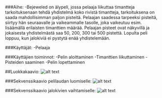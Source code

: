###Aihe: 
-Bejeweled on älypeli, jossa pelaaja liikuttaa timantteja
 tarkoituksenaan tehdä yhdistelmä koko rivistä timantteja, tarkoituksena on saada mahdollisimman 
paljon pisteitä. Pelaajan saadessa tarpeeksi pisteitä, siirtyy hän seuraavalle 
ja vaikeammalle tasolle, joka vaikeutuu esim. lisäämällä erilaisten timanttien määrää. 
Pelaajan pisteet ovat näkyvillä ja jokaisesta yhdistelmästä saa 50, 200, 300 tai 500 pistettä. 
Lopulta peli loppuu, kun jalokiviä ei pystytä enää yhdistelemään.

###Käyttäjät: 
-Pelaaja

###Käyttäjien toiminnot:
-Pelin aloittaminen
-Timanttien liikuttaminen
-Pisteiden saaminen
-Pelin lopettaminen

##Luokkakaavio: 
![alt text](https://github.com/Katri96/Bejeweledz/blob/master/dokumentaatio/luokkakaavio.png "Logo Title Text 1")

###Sekvenssikaavio pelilaudan luomiselle:
![alt text](https://github.com/Katri96/Bejeweledz/blob/master/dokumentaatio/sekvenssikaavio.png "Logo Title Text 1")

###Sekvenssikaavio jalokivien vaihtamiselle:
![alt text](https://github.com/Katri96/Bejeweledz/blob/master/dokumentaatio/jalokivienVaihtaminen.png "Logo Title Text 1")
